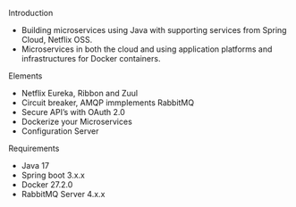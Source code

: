 Introduction
- Building microservices using Java with supporting services from Spring Cloud, Netflix OSS.
- Microservices in both the cloud and using application platforms and infrastructures for Docker containers.

Elements
- Netflix Eureka, Ribbon and Zuul
- Circuit breaker, AMQP immplements RabbitMQ
- Secure API’s with OAuth 2.0
- Dockerize your Microservices
- Configuration Server

Requirements
- Java 17
- Spring boot 3.x.x
- Docker 27.2.0
- RabbitMQ Server 4.x.x
